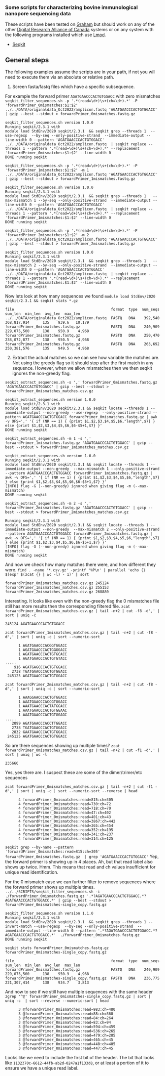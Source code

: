 ### Some scripts for characterizing bovine immunological nanopore sequencing data
These scripts have been tested on [Graham](https://docs.alliancecan.ca/wiki/Graham) but should work on any of the other [Digital Research Alliance of Canada](https://alliancecan.ca/en) systems or on any system with the following programs installed which use [Lmod](https://www.tacc.utexas.edu/research-development/tacc-projects/lmod).

- [Seqkit](https://bioinf.shenwei.me/seqkit/)


## General steps
The following examples assume the scripts are in your path, if not you will need to execute them via an absolute or relative path.

1. Screen fasta/fastq files which have a specific subsequence.

For example the forward primer `AGATGAACCCACTGTGGACC` with zero mismatches
`seqkit_filter_sequences.sh -p '.*(read=\d+)\s+(ch=\d+).*' -P 'forwardPrimer_0mismatches:$1:$2' ../../DATA/originaldata_Oct2022/amplicon.fastq 'AGATGAACCCACTGTGGACC' | gzip --best --stdout > forwardPrimer_0mismatches.fastq.gz`
```
seqkit_filter_sequences.sh version 1.0.0
Running seqkit/2.3.1 with
module load StdEnv/2020 seqkit/2.3.1  && seqkit grep --threads 1  --use-regexp  --by-seq --only-positive-strand  --immediate-output --line-width 0 --pattern 'AGATGAACCCACTGTGGACC'  ../../DATA/originaldata_Oct2022/amplicon.fastq  | seqkit replace --threads 1 --pattern '.*(read=\d+)\s+(ch=\d+).*' --replacement 'forwardPrimer_0mismatches:$1:$2' --line-width 0 
DONE running seqkit
```

`seqkit_filter_sequences.sh -p '.*(read=\d+)\s+(ch=\d+).*' -P 'forwardPrimer_1mismatches:$1:$2' -m 1 ../../DATA/originaldata_Oct2022/amplicon.fastq 'AGATGAACCCACTGTGGACC' | gzip --best --stdout > forwardPrimer_1mismatches.fastq.gz`
```
seqkit_filter_sequences.sh version 1.0.0
Running seqkit/2.3.1 with
module load StdEnv/2020 seqkit/2.3.1  && seqkit grep --threads 1   --max-mismatch 1 --by-seq --only-positive-strand  --immediate-output --line-width 0 --pattern 'AGATGAACCCACTGTGGACC'  ../../DATA/originaldata_Oct2022/amplicon.fastq  | seqkit replace --threads 1 --pattern '.*(read=\d+)\s+(ch=\d+).*' --replacement 'forwardPrimer_1mismatches:$1:$2' --line-width 0 
DONE running seqkit
```

`seqkit_filter_sequences.sh -p '.*(read=\d+)\s+(ch=\d+).*' -P 'forwardPrimer_2mismatches:$1:$2' -m 2 ../../DATA/originaldata_Oct2022/amplicon.fastq 'AGATGAACCCACTGTGGACC' | gzip --best --stdout > forwardPrimer_2mismatches.fastq.gz`
```
seqkit_filter_sequences.sh version 1.0.0
Running seqkit/2.3.1 with
module load StdEnv/2020 seqkit/2.3.1  && seqkit grep --threads 1   --max-mismatch 2 --by-seq --only-positive-strand  --immediate-output --line-width 0 --pattern 'AGATGAACCCACTGTGGACC'  ../../DATA/originaldata_Oct2022/amplicon.fastq  | seqkit replace --threads 1 --pattern '.*(read=\d+)\s+(ch=\d+).*' --replacement 'forwardPrimer_2mismatches:$1:$2' --line-width 0
DONE running seqkit
```

Now lets look at how many sequences we found
`module load StdEnv/2020 seqkit/2.3.1 && seqkit stats *.gz`
```
file                                            format  type  num_seqs      sum_len  min_len  avg_len  max_len
../../DATA/originaldata_Oct2022/amplicon.fastq  FASTQ   DNA    392,540  368,817,914      135    939.6   10,179
forwardPrimer_0mismatches.fastq.gz              FASTQ   DNA    240,909  229,075,500      138    950.9    4,968
forwardPrimer_1mismatches.fastq.gz              FASTQ   DNA    250,470  238,072,077      138    950.5    4,968
forwardPrimer_2mismatches.fastq.gz              FASTQ   DNA    263,692  250,381,576      135    949.5    4,968
```

2. Extract the actual matches so we can see how variable the matches are. Not using the greedy flag so it should stop after the first match in any sequence.
However, when we allow mismatches then we then seqkit ignores the non-greedy flag.

`seqkit_extract_sequences.sh -s ',' forwardPrimer_0mismatches.fastq.gz 'AGATGAACCCACTGTGGACC' | gzip --best --stdout > forwardPrimer_0mismatches_matches.csv.gz`
```
seqkit_extract_sequences.sh version 1.0.0
Running seqkit/2.3.1 with
module load StdEnv/2020 seqkit/2.3.1 && seqkit locate --threads 1 --immediate-output --non-greedy --use-regexp  --only-positive-strand --pattern AGATGAACCCACTGTGGACC forwardPrimer_0mismatches.fastq.gz | awk -v OFS=',' '{ if (NR == 1) { {print $1,$2,$3,$4,$5,$6,"length",$7} } else {print $1,$2,$3,$4,$5,$6,$6-$5+1,$7} }' 
DONE running seqkit
```

`seqkit_extract_sequences.sh -m 1 -s ',' forwardPrimer_1mismatches.fastq.gz 'AGATGAACCCACTGTGGACC' | gzip --best --stdout > forwardPrimer_1mismatches_matches.csv.gz`
```
seqkit_extract_sequences.sh version 1.0.0
Running seqkit/2.3.1 with
module load StdEnv/2020 seqkit/2.3.1 && seqkit locate --threads 1 --immediate-output --non-greedy  --max-mismatch 1 --only-positive-strand --pattern AGATGAACCCACTGTGGACC forwardPrimer_1mismatches.fastq.gz | awk -v OFS=',' '{ if (NR == 1) { {print $1,$2,$3,$4,$5,$6,"length",$7} } else {print $1,$2,$3,$4,$5,$6,$6-$5+1,$7} }' 
[INFO] flag -G (--non-greedy) ignored when giving flag -m (--max-mismatch)
DONE running seqkit
```

`seqkit_extract_sequences.sh -m 2 -s ',' forwardPrimer_2mismatches.fastq.gz 'AGATGAACCCACTGTGGACC' | gzip --best --stdout > forwardPrimer_2mismatches_matches.csv.gz`
```
Running seqkit/2.3.1 with
module load StdEnv/2020 seqkit/2.3.1 && seqkit locate --threads 1 --immediate-output --non-greedy  --max-mismatch 2 --only-positive-strand --pattern AGATGAACCCACTGTGGACC forwardPrimer_2mismatches.fastq.gz | awk -v OFS=',' '{ if (NR == 1) { {print $1,$2,$3,$4,$5,$6,"length",$7} } else {print $1,$2,$3,$4,$5,$6,$6-$5+1,$7} }' 
[INFO] flag -G (--non-greedy) ignored when giving flag -m (--max-mismatch)
DONE running seqkit
```

And now we check how many matches there were, and how different they were.
`find . -name '*.csv.gz' -printf '%P\n' | parallel 'echo {} $(expr $(zcat {} | wc -l) - 1)' | sort`
```
forwardPrimer_0mismatches_matches.csv.gz 245124
forwardPrimer_1mismatches_matches.csv.gz 255153
forwardPrimer_2mismatches_matches.csv.gz 268880
```

Interesting. It looks like even with the non-greedy flag the 0 mismatches file still has more results then the corresponding filtered file.
`zcat forwardPrimer_0mismatches_matches.csv.gz | tail -n+2 | cut -f8 -d',' | sort | uniq -c`
```
245124 AGATGAACCCACTGTGGACC
```

`zcat forwardPrimer_1mismatches_matches.csv.gz | tail -n+2 | cut -f8 -d',' | sort | uniq -c | sort --numeric-sort`
```
      1 AGATGAACCCACGGTGGACC
      1 AGATGAACCCACTGGGGACC
      1 AGATGAACCCACTGTGCACC
      1 AGATGAACCCACTGTGTACC
.....
    916 AGATGAGCCCACTGTGGACC
   2738 TGATGAACCCACTGTGGACC
 245125 AGATGAACCCACTGTGGACC
```

`zcat forwardPrimer_2mismatches_matches.csv.gz | tail -n+2 | cut -f8 -d',' | sort | uniq -c | sort --numeric-sort`
```
      1 AAAGGAACCCACTGTGGACC
      1 AAATGAACCCACCGTGGACC
      1 AAATGAACCCACTATGGACC
      1 AAATGAACCCACTGTGGAAC
      1 AAATGAACCCACTGTGGAGC
.....
   2099 AGATGAACCCACCTTGGACC
   2738 TGATGAACCCACTGTGGACC
   2832 GAATGAACCCACTGTGGACC
 245125 AGATGAACCCACTGTGGACC
```

So are there sequences showing up multiple times?
`zcat forwardPrimer_0mismatches_matches.csv.gz | tail -n+2 | cut -f1 -d',' | sort | uniq | wc -l`
```
235666
```
Yes, yes there are. I suspect these are some of the dimer/trimer/etc sequences

`zcat forwardPrimer_0mismatches_matches.csv.gz | tail -n+2 | cut -f1 -d',' | sort | uniq -c | sort --numeric-sort --reverse | head`
```
      4 forwardPrimer_0mismatches:read=815:ch=305
      4 forwardPrimer_0mismatches:read=730:ch=72
      4 forwardPrimer_0mismatches:read=718:ch=70
      4 forwardPrimer_0mismatches:read=47:ch=402
      4 forwardPrimer_0mismatches:read=401:ch=43
      4 forwardPrimer_0mismatches:read=3867:ch=442
      4 forwardPrimer_0mismatches:read=365:ch=454
      4 forwardPrimer_0mismatches:read=352:ch=195
      4 forwardPrimer_0mismatches:read=341:ch=237
      4 forwardPrimer_0mismatches:read=314:ch=125
```

`seqkit grep --by-name --pattern 'forwardPrimer_0mismatches:read=815:ch=305' forwardPrimer_0mismatches.fastq.gz  | grep 'AGATGAACCCACTGTGGACC'`
Yep, the forward primer is showing up in 4 places. Ah, but that read label also shows up twice. Hmm. This means that read and ch values insufficient for unique read identification.

For the 0 mismatch case we can further filter to remove sequences where the forward primer shows up multiple times.
`../../SCRIPTS/seqkit_filter_sequences.sh -i ./forwardPrimer_0mismatches.fastq.gz '.*?AGATGAACCCACTGTGGACC.*?AGATGAACCCACTGTGGACC.*' | gzip --best --stdout > forwardPrimer_0mismatches-single_copy.fastq.gz`
```
seqkit_filter_sequences.sh version 1.1.0
Running seqkit/2.3.1 with
module load StdEnv/2020 seqkit/2.3.1  && seqkit grep --threads 1 --invert-match --use-regexp  --by-seq --only-positive-strand  --immediate-output --line-width 0 --pattern '.*?AGATGAACCCACTGTGGACC.*?AGATGAACCCACTGTGGACC.*'  ./forwardPrimer_0mismatches.fastq.gz
DONE running seqkit
```

`seqkit stats forwardPrimer_0mismatches.fastq.gz forwardPrimer_0mismatches-single_copy.fastq.gz`
```
file                                            format  type  num_seqs      sum_len  min_len  avg_len  max_len
forwardPrimer_0mismatches.fastq.gz              FASTQ   DNA    240,909  229,075,500      138    950.9    4,968
forwardPrimer_0mismatches-single_copy.fastq.gz  FASTQ   DNA    236,775  221,307,414      138    934.7    3,813
```

And now to see if we still have multiple sequences with the same header
`zgrep '^@' forwardPrimer_0mismatches-single_copy.fastq.gz | sort | uniq -c  | sort --reverse --numeric-sort | head`
```
      3 @forwardPrimer_0mismatches:read=983:ch=480
      3 @forwardPrimer_0mismatches:read=88:ch=360
      3 @forwardPrimer_0mismatches:read=84:ch=264
      3 @forwardPrimer_0mismatches:read=83:ch=94
      3 @forwardPrimer_0mismatches:read=594:ch=459
      3 @forwardPrimer_0mismatches:read=536:ch=265
      3 @forwardPrimer_0mismatches:read=479:ch=285
      3 @forwardPrimer_0mismatches:read=465:ch=45
      3 @forwardPrimer_0mismatches:read=448:ch=405
      3 @forwardPrimer_0mismatches:read=447:ch=45
```


Looks like we need to include the first bit of the header. The bit that looks like `1132370c-6612-44fb-ab2d-0247a1f133d8`, or at least a portion of it to ensure we have a unique read label.

